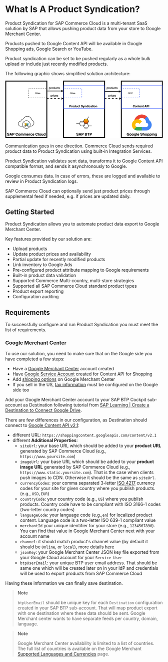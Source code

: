# What Is A Product Syndication?

Product Syndication for SAP Commerce Cloud is a multi-tenant SaaS solution by SAP that allows pushing product data from your store to Google Merchant Center.

Products pushed to Google Content API will be available in Google Shopping ads, Google Search or YouTube.

Product syndication can be set to be pushed regularly as a whole bulk upload or include just recently modified products.

The following graphic shows simplified solution architecture:

![Product Syndication Architecture](imgs/Product-Syndication-Architecture.png)

Communication goes in one direction. Commerce Cloud sends required product data to Product Syndication using built-in Integration Services.

Product Syndication validates sent data, transforms it to Google Content API compatible format, and sends it asynchronously to Google.

Google consumes data. In case of errors, these are logged and available to review in Product Syndication logs.

SAP Commerce Cloud can optionally send just product prices through supplemental feed if needed, e.g. if prices are updated daily.

## Getting Started

Product Syndication allows you to automate product data export to Google Merchant Center. 

Key features provided by our solution are:

- Upload products
- Update product prices and availability
- Partial update for recently modified products
- Link inventory to Google Ads
- Pre-configured product attribute mapping to Google requirements
- Built-in product data validation 
- Supported Commerce Multi-country, multi-store strategies
- Supported all SAP Commerce Cloud standard product types
- Product export reporting
- Configuration auditing

## Requirements

To successfully configure and run Product Syndication you must meet the list of requirements.

### Google Merchant Center

To use our solution, you need to make sure that on the Google side you have completed a few steps:

- Have a [Google Merchant Center](https://support.google.com/merchants/topic/7294166?hl=en&amp;ref_topic=7259125,7259405,) account created
- Have [Google Service Account](https://developers.google.com/shopping-content/guides/how-tos/service-accounts) created for Content API for Shopping
- Add [shipping options](https://support.google.com/merchants/answer/6069284?hl=en) on Google Merchant Center
- If you sell in the US, [tax information](https://support.google.com/merchants/answer/160162?hl=en&amp;ref_topic=7294266&amp;sjid=14602634772741637750-EU) must be configured on the Google side too

Add your Google Merchant Center account to your SAP BTP Cockpit sub-account as Destination following tutorial from [SAP Learning | Create a Destination to Connect Google Drive](https://developers.sap.com/tutorials/btp-sdm-gwi-create-destination..html).

There are few differences in our configuration, as Destination should connect to [Google Content API v2.1](https://developers.google.com/shopping-content/reference/rest/v2.1):

- different URL: `https://shoppingcontent.googleapis.com/content/v2.1`
- different **Additional Properties**:
    - `siteUrl`: your base URL which should be added to your **product URL** generated by SAP Commerce Cloud (e.g., `https://www.yoursite.com`)
    - `imageUrl`: your base URL which should be added to your **product image URL** generated by SAP Commerce Cloud (e.g., `https://www.static.yoursite.com`). That is the case when clients push images to CDN. Otherwise it should be the same as `siteUrl`.
    - `currencyCodes`: your comma separated 3-letter [ISO 4217](https://en.wikipedia.org/wiki/ISO_4217) currency codes for your site for given country where you publish products. (e.g., `USD,EUR`)
    - `countryCode`: your country code (e.g., `US`) where you publish products. Country code have to be compliant with ISO 3166-1 codes (two-letter country codes)
    - `languageCode`: your language code (e.g.,`en`) for localized product content. Language code is a two-letter ISO 639-1 compliant value
    - `merchantId` your unique identifier for your store (e.g., `1234567890`). You can find that value in Google Merchant Center next with your account name
    - `channel`: it should match product's channel value (by default it should be `Online`, or `local`), more details [here](https://developers.google.com/shopping-content/reference/rest/v2.1/products#Product:~:text=9\%2C%20and%20dashes%20(%2D).-,channel,-string)
    - `jsonKey`: your Google Merchant Center JSON key file exported from your Google Cloud account for your `Service User`
    - `btpUserEmail`: your unique BTP user email address. That should be same one which will be created later on in your IdP and credentials will be used to export products from SAP Commerce Cloud

Having these information we can finally save destination.

> **Note**
>
> `btpUserEmail` should be unique key for each `Destination` configuration created in your SAP BTP sub-account. That will map product export with one destination where these data should be sent. Google Merchant center wants to have separate feeds per country, domain, language.



> **Note**
> 
> Google Merchant Center availability is limited to a list of countries. The full list of countries is available on the Google Merchant [Supported Languages and Currencies](https://support.google.com/merchants/answer/160637#zippy=%2Ctarget-country-currency-local-language%2Ctarget-country-currency-supported-language) page.